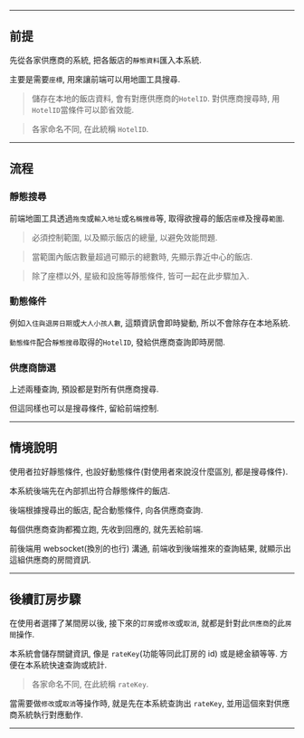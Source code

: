 
---

## 前提

先從各家供應商的系統, 把各飯店的`靜態資料`匯入本系統.

主要是需要`座標`, 用來讓前端可以用地圖工具搜尋.

> 儲存在本地的飯店資料, 會有對應供應商的`HotelID`. 對供應商搜尋時, 用`HotelID`當條件可以節省效能.

> 各家命名不同, 在此統稱 `HotelID`.

---

## 流程

### 靜態搜尋

前端地圖工具透過`拖曳`或`輸入地址`或`名稱搜尋`等, 取得欲搜尋的飯店`座標`及搜尋`範圍`.

> 必須控制範圍, 以及顯示飯店的總量, 以避免效能問題.

> 當範圍內飯店數量超過可顯示的總數時, 先顯示靠近中心的飯店.

> 除了座標以外, 星級和設施等靜態條件, 皆可一起在此步驟加入.

### 動態條件

例如`入住與退房日期`或`大人小孩人數`, 這類資訊會即時變動, 所以不會除存在本地系統.

`動態條件`配合`靜態搜尋`取得的`HotelID`, 發給供應商查詢即時房間.

### 供應商篩選

上述兩種查詢, 預設都是對所有供應商搜尋.

但這同樣也可以是搜尋條件, 留給前端控制.

---

## 情境說明

使用者拉好靜態條件, 也設好動態條件(對使用者來說沒什麼區別, 都是搜尋條件).

本系統後端先在內部抓出符合靜態條件的飯店.

後端根據搜尋出的飯店, 配合動態條件, 向各供應商查詢.

每個供應商查詢都獨立跑, 先收到回應的, 就先丟給前端.

前後端用 websocket(換別的也行) 溝通, 前端收到後端推來的查詢結果, 就顯示出這組供應商的房間資訊.

---

## 後續訂房步驟

在使用者選擇了某間房以後, 接下來的`訂房`或`修改`或`取消`, 就都是針對此`供應商`的此`房間`操作.

本系統會儲存關鍵資訊, 像是 `rateKey`(功能等同此訂房的 id) 或是總金額等等. 方便在本系統快速查詢或統計.

> 各家命名不同, 在此統稱 `rateKey`.

當需要做`修改`或`取消`等操作時, 就是先在本系統查詢出 `rateKey`, 並用這個來對供應商系統執行對應動作.

---
